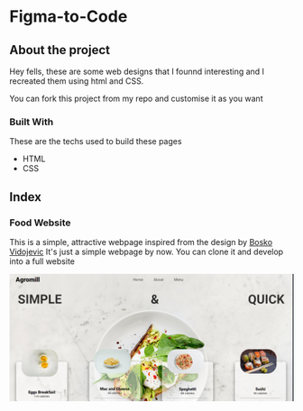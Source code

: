 # Figma-to-Code
## About the project
Hey fells, these are some web designs that  I founnd interesting and I recreated them using html and CSS.

You can fork this project from my repo and customise it as you want
### Built With
These are the techs used to build these pages
* HTML
* CSS

## Index
### <b>Food Website</b>
This is a simple, attractive webpage inspired from the design by [Bosko Vidojevic](https://www.instagram.com/vidojevic.design/?hl=en)
It's just a simple webpage by now. You can clone it and develop into a full website

<img align="center" src="https://github.com/ujwalvinay/Figma-to-Code/blob/main/food%20website/food%20site2.png" alt="food-website" /></p>

